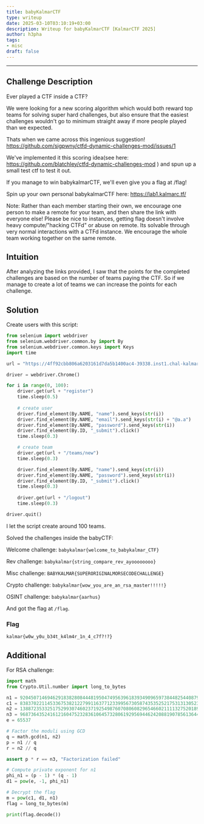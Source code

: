 ```yaml
---
title: babyKalmarCTF
type: writeup
date: 2025-03-10T03:10:19+03:00
description: Writeup for babyKalmarCTF [KalmarCTF 2025]
author: h3pha
tags:
- misc
draft: false
---
```

___

## Challenge Description

Ever played a CTF inside a CTF?

We were looking for a new scoring algorithm which would both reward top teams for solving super hard challenges, but also ensure that the easiest challenges wouldn't go to minimum straight away if more people played than we expected.

Thats when we came across this ingenious suggestion! https://github.com/sigpwny/ctfd-dynamic-challenges-mod/issues/1

We've implemented it this scoring idea(see here: https://github.com/blatchley/ctfd-dynamic-challenges-mod ) and spun up a small test ctf to test it out.

If you manage to win babykalmarCTF, we'll even give you a flag at /flag!

Spin up your own personal babykalmarCTF here: https://lab1.kalmarc.tf/

Note: Rather than each member starting their own, we encourage one person to make a remote for your team, and then share the link with everyone else! Please be nice to instances, getting flag doesn't involve heavy compute/"hacking CTFd" or abuse on remote.
Its solvable through very normal interactions with a CTFd instance. We encourage the whole team working together on the same remote.

## Intuition

After analyzing the links provided, I saw that the points for the completed challenges are based on the number of teams paying the CTF. So if we manage to create a lot of teams we can increase the points for each challenge.

## Solution


Create users with this script:
```python
from selenium import webdriver
from selenium.webdriver.common.by import By
from selenium.webdriver.common.keys import Keys
import time

url = "https://4ff92cbb806a6203161d7da5b1400ac4-39338.inst1.chal-kalmarc.tf/"

driver = webdriver.Chrome()

for i in range(0, 100):
    driver.get(url + "register")
	time.sleep(0.5)
	
	# create user
    driver.find_element(By.NAME, "name").send_keys(str(i))
    driver.find_element(By.NAME, "email").send_keys(str(i) + "@a.a")
    driver.find_element(By.NAME, "password").send_keys(str(i))
    driver.find_element(By.ID, "_submit").click()
    time.sleep(0.3)

	# create team
    driver.get(url + "/teams/new")
    time.sleep(0.3)

    driver.find_element(By.NAME, "name").send_keys(str(i))
    driver.find_element(By.NAME, "password").send_keys(str(i))
    driver.find_element(By.ID, "_submit").click()
	time.sleep(0.3)
    
    driver.get(url + "/logout")
    time.sleep(0.3)

driver.quit()
```

I let the script create around 100 teams.

Solved the challenges inside the babyCTF:

Welcome challenge: `babykalmar{welcome_to_babykalmar_CTF}`

Rev challenge: `babykalmar{string_compare_rev_ayoooooooo}`

Misc challenge: `BABYKALMAR{SUPERORIGINALMORSECODECHALLENGE}`

Crypto challenge: `babykalmar{wow_you_are_an_rsa_master!!!!!}`

OSINT challenge: `babykalmar{aarhus}`

And got the flag at `/flag`.

### Flag

`kalmar{w0w_y0u_b34t_k4lm4r_1n_4_c7f?!?}`

## Additional

For RSA challenge:
```python
import math
from Crypto.Util.number import long_to_bytes

n1 = 92045071469462918382808444819504749563961839349096597384482544087908047186245341810642171828493439415203636331750819922984117530107215197072782880474039650967711411408034481971170502798025943494586125686145145275611434604037182033168196599652119558449773401870500131970644786235514317736653798125756404891127
c1 = 83837022114533675382122799116377123399567305874353525217531313052347013266429457590484976944405567987615711918756165213164809141929523845319047846779529628627662566542055574929528850262048285117600900265045865263948170688845876052722196561247534915037323009007843324908963180407442831108561689170430284682827
n2 = 138872353325175299307460237192549876070806082965466021111327520189900415231224864814489473847190673904249096844311163666118481717154197936898625500598207447786178788728989474031735348581801399821380599701957041743964351118199095341359179067904834006929292304447601473687076874217599854120530320878903822568483
n3 = 96873643524161216047523283610645732806192956944624208819078561364455621631633510067022852244593247313195537163455457833157440906743895116798782534912117642844197952559448815829606193149605373700004399064513744456542191695589096233791113561406431990041145854326610075794048654641871205275800952496149515217589
e = 65537

# Factor the moduli using GCD
q = math.gcd(n1, n2)
p = n1 // q
r = n2 // q

assert p * r == n3, "Factorization failed"

# Compute private exponent for n1
phi_n1 = (p - 1) * (q - 1)
d1 = pow(e, -1, phi_n1)

# Decrypt the flag
m = pow(c1, d1, n1)
flag = long_to_bytes(m)

print(flag.decode())
```
